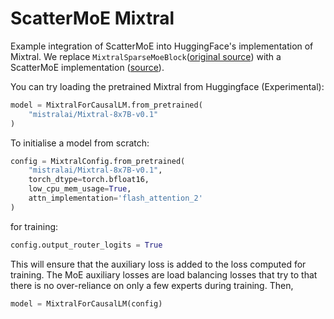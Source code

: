 # ScatterMoE Mixtral

Example integration of ScatterMoE into HuggingFace's implementation of Mixtral. 
We replace `MixtralSparseMoeBlock`([original source](https://github.com/huggingface/transformers/blob/v4.38.2/src/transformers/models/mixtral/modeling_mixtral.py#L816)) with a ScatterMoE implementation ([source](https://github.com/shawntan/scattermoe/blob/main/examples/mixtral/modeling_mixtral.py#L667)). 

You can try loading the pretrained Mixtral from Huggingface (Experimental):
```python
model = MixtralForCausalLM.from_pretrained(
    "mistralai/Mixtral-8x7B-v0.1"
)
```

To initialise a model from scratch:
```python
config = MixtralConfig.from_pretrained(
    "mistralai/Mixtral-8x7B-v0.1",
    torch_dtype=torch.bfloat16, 
    low_cpu_mem_usage=True,
    attn_implementation='flash_attention_2'
)
```
for training:
```python
config.output_router_logits = True
```
This will ensure that the auxiliary loss is added to the loss computed for training. The MoE auxiliary losses are
load balancing losses that try to that there is no over-reliance on only a few experts during training.  Then,
```python
model = MixtralForCausalLM(config)
```



